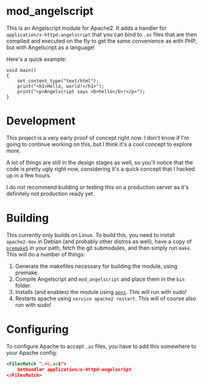 # mod\_angelscript
This is an Angelscript module for Apache2. It adds a handler for `application/x-httpd-angelscript` that you can bind to `.as` files that are then compiled and executed on the fly to get the same convenience as with PHP, but with Angelscript as a language!

Here's a quick example:

```angelscript
void main()
{
	set_content_type("text/html");
	print("<h1>Hello, world!</h1>");
	print("<p>Angelscript says <b>hello</b>!</p>");
}
```

# Development
This project is a very early proof of concept right now. I don't know if I'm going to continue working on this, but I think it's a cool concept to explore more.

A lot of things are still in the design stages as well, so you'll notice that the code is pretty ugly right now, considering it's a quick concept that I hacked up in a few hours.

I do not recommend building or testing this on a production server as it's definitely not production ready yet.

# Building
This currently only builds on Linux. To build this, you need to install `apache2-dev` in Debian (and probably other distros as well), have a copy of [`premake5`](https://premake.github.io/) in your path, fetch the git submodules, and then simply run `make`. This will do a number of things:

1. Generate the makefiles necessary for building the module, using premake.
2. Compile Angelscript and `mod_angelscript` and place them in the `bin` folder.
3. Installs (and enables) the module using [`apxs`](https://httpd.apache.org/docs/2.4/programs/apxs.html). This will run with sudo!
4. Restarts apache using `service apache2 restart`. This will of course also run with sudo!

# Configuring
To configure Apache to accept `.as` files, you have to add this somewhere to your Apache config:

```xml
<FilesMatch ".+\.as$">
	SetHandler application/x-httpd-angelscript
</FilesMatch>
```

